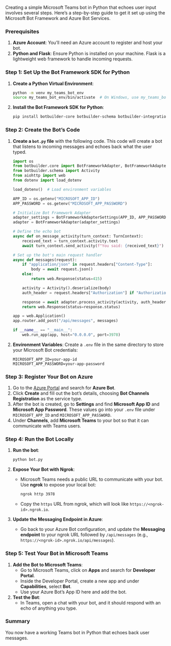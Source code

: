 Creating a simple Microsoft Teams bot in Python that echoes user input involves several steps. Here’s a step-by-step guide to get it set up using the Microsoft Bot Framework and Azure Bot Services.

### Prerequisites

1. **Azure Account**: You’ll need an Azure account to register and host your bot.
2. **Python and Flask**: Ensure Python is installed on your machine. Flask is a lightweight web framework to handle incoming requests.

### Step 1: Set Up the Bot Framework SDK for Python

1. **Create a Python Virtual Environment**:

   ```bash
   python -m venv my_teams_bot_env
   source my_teams_bot_env/bin/activate  # On Windows, use my_teams_bot_env\Scripts\activate
   ```
2. **Install the Bot Framework SDK for Python**:

   ```bash
   pip install botbuilder-core botbuilder-schema botbuilder-integration-aiohttp
   ```

### Step 2: Create the Bot’s Code

1. **Create a `bot.py` file** with the following code. This code will create a bot that listens to incoming messages and echoes back what the user typed.

   ```python
   import os
   from botbuilder.core import BotFrameworkAdapter, BotFrameworkAdapterSettings, TurnContext
   from botbuilder.schema import Activity
   from aiohttp import web
   from dotenv import load_dotenv

   load_dotenv()  # Load environment variables

   APP_ID = os.getenv("MICROSOFT_APP_ID")
   APP_PASSWORD = os.getenv("MICROSOFT_APP_PASSWORD")

   # Initialize Bot Framework Adapter
   adapter_settings = BotFrameworkAdapterSettings(APP_ID, APP_PASSWORD)
   adapter = BotFrameworkAdapter(adapter_settings)

   # Define the echo bot
   async def on_message_activity(turn_context: TurnContext):
       received_text = turn_context.activity.text
       await turn_context.send_activity(f"You said: {received_text}")

   # Set up the bot's main request handler
   async def messages(request):
       if "application/json" in request.headers["Content-Type"]:
           body = await request.json()
       else:
           return web.Response(status=415)

       activity = Activity().deserialize(body)
       auth_header = request.headers["Authorization"] if "Authorization" in request.headers else ""

       response = await adapter.process_activity(activity, auth_header, on_message_activity)
       return web.Response(status=response.status)

   app = web.Application()
   app.router.add_post("/api/messages", messages)

   if __name__ == "__main__":
       web.run_app(app, host="0.0.0.0", port=3978)
   ```
2. **Environment Variables**: Create a `.env` file in the same directory to store your Microsoft Bot credentials:

   ```plaintext
   MICROSOFT_APP_ID=your-app-id
   MICROSOFT_APP_PASSWORD=your-app-password
   ```

### Step 3: Register Your Bot on Azure

1. Go to the [Azure Portal](https://portal.azure.com/) and search for **Azure Bot**.
2. Click **Create** and fill out the bot’s details, choosing **Bot Channels Registration** as the service type.
3. After the bot is created, go to **Settings** and find **Microsoft App ID** and **Microsoft App Password**. These values go into your `.env` file under `MICROSOFT_APP_ID` and `MICROSOFT_APP_PASSWORD`.
4. Under **Channels**, add **Microsoft Teams** to your bot so that it can communicate with Teams users.

### Step 4: Run the Bot Locally

1. **Run the bot**:

   ```bash
   python bot.py
   ```
2. **Expose Your Bot with Ngrok**:

   - Microsoft Teams needs a public URL to communicate with your bot. Use **ngrok** to expose your local bot:
     ```bash
     ngrok http 3978
     ```
   - Copy the `https` URL from ngrok, which will look like `https://<ngrok-id>.ngrok.io`.
3. **Update the Messaging Endpoint in Azure**:

   - Go back to your Azure Bot configuration, and update the **Messaging endpoint** to your ngrok URL followed by `/api/messages` (e.g., `https://<ngrok-id>.ngrok.io/api/messages`).

### Step 5: Test Your Bot in Microsoft Teams

1. **Add the Bot to Microsoft Teams**:
   - Go to Microsoft Teams, click on **Apps** and search for **Developer Portal**.
   - Inside the Developer Portal, create a new app and under **Capabilities**, select **Bot**.
   - Use your Azure Bot’s App ID here and add the bot.
2. **Test the Bot**:
   - In Teams, open a chat with your bot, and it should respond with an echo of anything you type.

### Summary

You now have a working Teams bot in Python that echoes back user messages.
